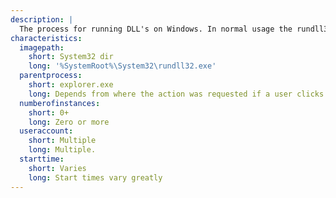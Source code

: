 ```yaml
---
description: |
  The process for running DLL's on Windows. In normal usage the rundll32 process wil execute specific functions of DLL's via the following format  `rundll32.exe <DLL>, <EntryPoint>`. Some DLL's contain special function for running specific files. For example, rundll32 can be used to run `.CPL` files via the `shell32.dll` DLL and the `Control_RunDLL` function. Malware author often abuse this by creating malicious `.CPL` files and running them via the `rundll32` utility.
characteristics:
  imagepath:
    short: System32 dir
    long: '%SystemRoot%\System32\rundll32.exe'
  parentprocess:
    short: explorer.exe
    long: Depends from where the action was requested if a user clicks on something in the control panel, you'll see it running as a child of explorer.exe. If the user clicked the network settings from a browser like chrome or IE, you'll see it running as a child of those processes.
  numberofinstances:
    short: 0+
    long: Zero or more
  useraccount:
    short: Multiple
    long: Multiple.
  starttime:
    short: Varies
    long: Start times vary greatly
---
```

